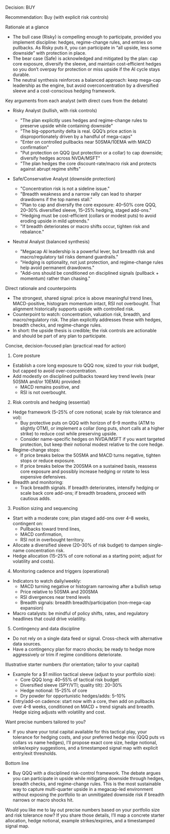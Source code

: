 Decision: BUY

Recommendation: Buy (with explicit risk controls)

Rationale at a glance
- The bull case (Risky) is compelling enough to participate, provided you implement discipline: hedges, regime-change rules, and entries on pullbacks. As Risky puts it, you can participate in “all upside, less some downside” with protection in place.
- The bear case (Safe) is acknowledged and mitigated by the plan: cap core exposure, diversify the sleeve, and maintain cost-efficient hedges so you don’t overpay for protection or miss upside if the AI cycle stays durable.
- The neutral synthesis reinforces a balanced approach: keep mega-cap leadership as the engine, but avoid overconcentration by a diversified sleeve and a cost-conscious hedging framework.

Key arguments from each analyst (with direct cues from the debate)

- Risky Analyst (bullish, with risk controls)
  - "The plan explicitly uses hedges and regime-change rules to preserve upside while containing downside" 
  - "The big-opportunity delta is real. QQQ’s price action is disproportionately driven by a handful of mega-caps" 
  - "Enter on controlled pullbacks near 50SMA/10EMA with MACD confirmation" 
  - "Put protection on QQQ (put protection or a collar) to cap downside; diversify hedges across NVDA/MSFT" 
  - "The plan hedges the core discount-rate/macro risk and protects against abrupt regime shifts" 

- Safe/Conservative Analyst (downside protection)
  - "Concentration risk is not a sideline issue."
  - "Breadth weakness and a narrow rally can lead to sharper drawdowns if the top names stall."
  - "Plan to cap and diversify the core exposure: 40–50% core QQQ, 20–30% diversified sleeve, 15–25% hedging, staged add-ons." 
  - "Hedging must be cost-efficient (collars or modest puts) to avoid eroding upside in mild uptrends."
  - "If breadth deteriorates or macro shifts occur, tighten risk and rebalance."

- Neutral Analyst (balanced synthesis)
  - "Megacap AI leadership is a powerful lever, but breadth risk and macro/regulatory tail risks demand guardrails."
  - "Hedging is optionality, not just protection, and regime-change rules help avoid permanent drawdowns."
  - "Add-ons should be conditioned on disciplined signals (pullback + momentum) rather than chasing."

Direct rationale and counterpoints
- The strongest, shared signal: price is above meaningful trend lines, MACD-positive, histogram momentum intact, RSI not overbought. That alignment historically supports upside with controlled risk.
- Counterpoint to watch: concentration, valuation risk, breadth, and macro/regulatory risk. The plan explicitly addresses these with hedges, breadth checks, and regime-change rules.
- In short: the upside thesis is credible; the risk controls are actionable and should be part of any plan to participate.

Concise, decision-focused plan (practical read for action)

1) Core posture
- Establish a core long exposure to QQQ now, sized to your risk budget, but capped to avoid over-concentration.
- Add modestly on disciplined pullbacks toward key trend levels (near 50SMA and/or 10EMA) provided:
  - MACD remains positive, and
  - RSI is not overbought.

2) Risk controls and hedging (essential)
- Hedge framework (5–25% of core notional; scale by risk tolerance and vol):
  - Buy protective puts on QQQ with horizon of 6–9 months (ATM to slightly OTM), or implement a collar (long puts, short calls at a higher strike) to reduce cost while preserving upside.
  - Consider name-specific hedges on NVDA/MSFT if you want targeted protection, but keep their notional modest relative to the core hedge.
- Regime-change stops:
  - If price breaks below the 50SMA and MACD turns negative, tighten stops or reduce exposure.
  - If price breaks below the 200SMA on a sustained basis, reassess core exposure and possibly increase hedging or rotate to less expensive defensives.
- Breadth and monitoring:
  - Track breadth signals. If breadth deteriorates, intensify hedging or scale back core add-ons; if breadth broadens, proceed with cautious adds.

3) Position sizing and sequencing
- Start with a moderate core; plan staged add-ons over 4–8 weeks, contingent on:
  - Pullbacks toward trend lines,
  - MACD confirmation,
  - RSI not in overbought territory.
- Allocate a diversified sleeve (20–30% of risk budget) to dampen single-name concentration risk.
- Hedge allocation (15–25% of core notional as a starting point; adjust for volatility and costs).

4) Monitoring cadence and triggers (operational)
- Indicators to watch daily/weekly:
  - MACD turning negative or histogram narrowing after a bullish setup
  - Price relative to 50SMA and 200SMA
  - RSI divergences near trend levels
  - Breadth signals: breadth breadth/participation (non-mega-cap expansion)
- Macro catalysts: be mindful of policy shifts, rates, and regulatory headlines that could drive volatility.

5) Contingency and data discipline
- Do not rely on a single data feed or signal. Cross-check with alternative data sources.
- Have a contingency plan for macro shocks; be ready to hedge more aggressively or trim if regime conditions deteriorate.

Illustrative starter numbers (for orientation; tailor to your capital)
- Example for a $1 million tactical sleeve (adjust to your portfolio size):
  - Core QQQ long: 40–55% of tactical risk budget
  - Diversified sleeve (SPY/VTI; quality tilt): 20–30%
  - Hedge notional: 15–25% of core
  - Dry powder for opportunistic hedges/adds: 5–10%
- Entry/add-on cadence: start now with a core, then add on pullbacks over 4–8 weeks, conditioned on MACD + trend signals and breadth. Hedge sizing adjusts with volatility and cost.

Want precise numbers tailored to you?
- If you share your total capital available for this tactical play, your tolerance for hedging costs, and your preferred hedge mix (QQQ puts vs collars vs name hedges), I’ll propose exact core size, hedge notional, strike/expiry suggestions, and a timestamped signal map with explicit entry/exit thresholds.

Bottom line
- Buy QQQ with a disciplined risk-control framework. The debate argues you can participate in upside while mitigating downside through hedges, breadth checks, and regime-change rules. This is the most sustainable way to capture multi-quarter upside in a megacap-led environment without exposing the portfolio to an unmitigated downside risk if breadth narrows or macro shocks hit.

Would you like me to lay out precise numbers based on your portfolio size and risk tolerance now? If you share those details, I’ll map a concrete starter allocation, hedge notional, example strikes/expiries, and a timestamped signal map.